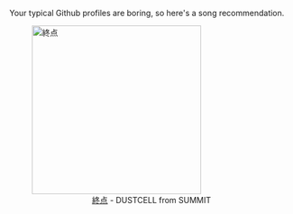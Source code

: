 Your typical Github profiles are boring, so here's a song recommendation.
<figure><img width="300" height="300" src="https://i.scdn.co/image/ab67616d0000b2738b2fbf05dabceea3a0513496" alt="終点" /><figcaption align="center"><a href="https://open.spotify.com/track/3r6CCH8NUOxGSsMYuNlXCT" target="_blank">終点</a> - DUSTCELL from SUMMIT</figcaption></figure>
